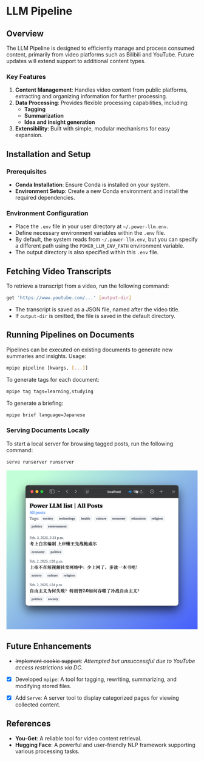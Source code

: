 # LLM Pipeline

## Overview

The LLM Pipeline is designed to efficiently manage and process consumed content, primarily from video platforms such as Bilibili and YouTube. Future updates will extend support to additional content types.

### Key Features

1. **Content Management**: Handles video content from public platforms, extracting and organizing information for further processing.
2. **Data Processing**: Provides flexible processing capabilities, including:
   - **Tagging**
   - **Summarization**
   - **Idea and insight generation**
3. **Extensibility**: Built with simple, modular mechanisms for easy expansion.

## Installation and Setup

### Prerequisites
- **Conda Installation**: Ensure Conda is installed on your system.
- **Environment Setup**: Create a new Conda environment and install the required dependencies.

### Environment Configuration
- Place the `.env` file in your user directory at `~/.power-llm.env`.
- Define necessary environment variables within the `.env` file.
- By default, the system reads from `~/.power-llm.env`, but you can specify a different path using the `POWER_LLM_ENV_PATH` environment variable.
- The output directory is also specified within this `.env` file.

## Fetching Video Transcripts

To retrieve a transcript from a video, run the following command:

```bash
get 'https://www.youtube.com/...' [output-dir]
```

- The transcript is saved as a JSON file, named after the video title.
- If `output-dir` is omitted, the file is saved in the default directory.

## Running Pipelines on Documents

Pipelines can be executed on existing documents to generate new summaries and insights. Usage:

```bash
mpipe pipeline [kwargs, [...]]
```

To generate tags for each document:

```bash
mpipe tag tags=learning,studying
```

To generate a briefing:

```bash
mpipe brief language=Japanese
```

### Serving Documents Locally

To start a local server for browsing tagged posts, run the following command:

```bash
serve runserver runserver
```

![Server](./images/serve.png)

## Future Enhancements

- ~~Implement cookie support~~: *Attempted but unsuccessful due to YouTube access restrictions via DC.*
- [x] Developed `mpipe`: A tool for tagging, rewriting, summarizing, and modifying stored files.
- [x] Add `Serve`: A server tool to display categorized pages for viewing collected content.


## References

- **You-Get**: A reliable tool for video content retrieval.
- **Hugging Face**: A powerful and user-friendly NLP framework supporting various processing tasks.
